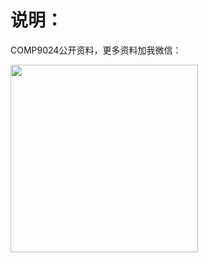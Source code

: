 # 说明：

COMP9024公开资料，更多资料加我微信：

<img src="https://github.com/marey/COMP9024_TEST/blob/master/my_wechat.jpg" height="300" with="300" />
